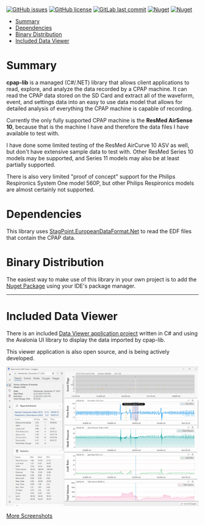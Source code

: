 [![GitHub issues](https://img.shields.io/github/issues/StagPoint/cpap-lib.svg)](https://GitHub.com/StagPoint/cpap-lib/issues/)
[![GitHub license](https://img.shields.io/github/license/StagPoint/cpap-lib.svg)](https://github.com/StagPoint/cpap-lib/blob/master/LICENSE)
[![GitLab last commit](https://badgen.net/github/last-commit/StagPoint/cpap-lib/)](https://github.com/StagPoint/cpap-lib/-/commits)
[![Nuget](https://img.shields.io/nuget/v/cpap-lib/1.0.0)](https://www.nuget.org/packages/cpap-lib/1.0.0/)
[![Nuget](https://img.shields.io/nuget/dt/cpap-lib/1.0.0)](https://www.nuget.org/packages/cpap-lib/1.0.0/)

<!-- TOC -->
* [Summary](#summary)
* [Dependencies](#dependencies)
* [Binary Distribution](#binary-distribution)
* [Included Data Viewer](#included-data-viewer)
<!-- TOC -->

# Summary

**cpap-lib** is a managed (C#/.NET) library that allows client applications to read, explore, and analyze the data recorded by a CPAP machine. It can read the CPAP data stored on the SD Card and extract all of the waveform, event, and settings data into an easy to use data model that allows for detailed analysis of everything the CPAP machine is capable of recording. 

Currently the only fully supported CPAP machine is the **ResMed AirSense 10**, because that is the machine I have and therefore the data files I have available to test with.  

I have done some limited testing of the ResMed AirCurve 10 ASV as well, but don't have extensive sample data to test with. Other ResMed Series 10 models may be supported, and Series 11 models may also be at least partially supported. 

There is also very limited "proof of concept" support for the Philips Respironics System One model 560P, but other Philips Respironics models are almost certainly not supported. 

# Dependencies

This library uses [StagPoint.EuropeanDataFormat.Net](https://github.com/StagPoint/StagPoint.EuropeanDataFormat.Net/) to read the EDF files that contain the CPAP data.

# Binary Distribution

The easiest way to make use of this library in your own project is to add the [Nuget Package](https://www.nuget.org/packages/cpap-lib/1.0.0) using your IDE's package manager.

---

# Included Data Viewer

There is an included [Data Viewer application project](https://github.com/StagPoint/cpap-lib/tree/master/cpap-app) written in C# and using the Avalonia UI library to display the data imported by cpap-lib.

This viewer application is also open source, and is being actively developed.  

![DailyReportView-Light.jpg](docs%2FScreenshots%2FDailyReportView-Light.jpg)

[More Screenshots](docs%2FReadme.md)